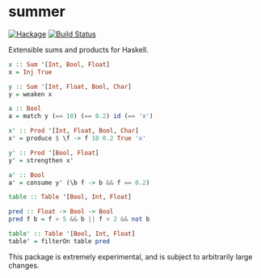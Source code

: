 # summer

[![Hackage](https://img.shields.io/hackage/v/summer.svg)](https://hackage.haskell.org/package/summer)
[![Build Status](https://travis-ci.org/SamuelSchlesinger/summer.svg?branch=master)](https://travis-ci.org/SamuelSchlesinger/summer)


Extensible sums and products for Haskell.

```haskell
x :: Sum '[Int, Bool, Float]
x = Inj True

y :: Sum '[Int, Float, Bool, Char]
y = weaken x

a :: Bool
a = match y (== 10) (== 0.2) id (== 'x')

x' :: Prod '[Int, Float, Bool, Char]
x' = produce $ \f -> f 10 0.2 True 'x'

y' :: Prod '[Bool, Float]
y' = strengthen x'

a' :: Bool
a' = consume y' (\b f -> b && f == 0.2)

table :: Table '[Bool, Int, Float]

pred :: Float -> Bool -> Bool
pred f b = f > 5 && b || f < 2 && not b

table' :: Table '[Bool, Int, Float]
table' = filterOn table pred
```

This package is extremely experimental, and is subject to arbitrarily large changes.
